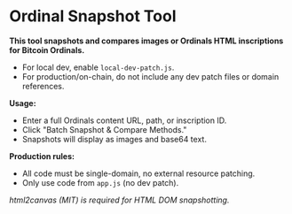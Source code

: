 # Ordinal Snapshot Tool

**This tool snapshots and compares images or Ordinals HTML inscriptions for Bitcoin Ordinals.**

- For local dev, enable `local-dev-patch.js`.
- For production/on-chain, do not include any dev patch files or domain references.

**Usage:**
- Enter a full Ordinals content URL, path, or inscription ID.
- Click "Batch Snapshot & Compare Methods."
- Snapshots will display as images and base64 text.

**Production rules:**
- All code must be single-domain, no external resource patching.
- Only use code from `app.js` (no dev patch).

*html2canvas (MIT) is required for HTML DOM snapshotting.*
